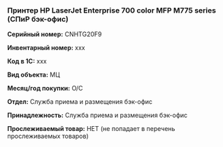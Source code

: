 ###  Принтер HP LaserJet Enterprise 700 color MFP M775 series (СПиР бэк-офис) </br>

**Серийный номер:** CNHTG20F9 </br>

**Инвентарный номер:** xxx </br>

**Код в 1С:** xxx </br> 

**Вид объекта:** МЦ

**Месяц/год покупки:** О/С </br>

**Отдел:** Служба приема и размещения бэк-офис</br>

**Принадлежность:** Служба приема и размещения бэк-офис</br>

**Прослеживаемый товар:** НЕТ (не попадает в перечень прослеживаемых товаров)
